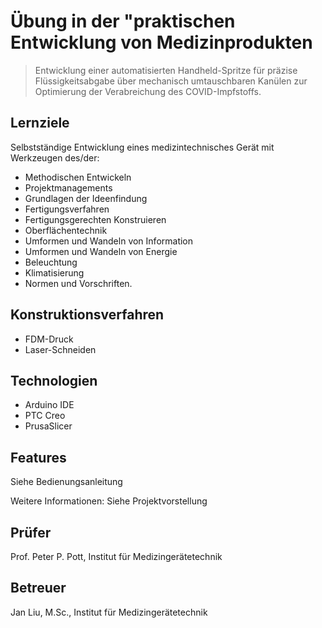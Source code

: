 # Übung in der "praktischen Entwicklung von Medizinprodukten
> Entwicklung einer automatisierten Handheld-Spritze für präzise Flüssigkeitsabgabe über mechanisch umtauschbaren Kanülen zur Optimierung der Verabreichung des COVID-Impfstoffs.

## Lernziele
Selbstständige Entwicklung eines medizintechnisches Gerät mit Werkzeugen des/der:
* Methodischen Entwickeln
* Projektmanagements
* Grundlagen der Ideenfindung
* Fertigungsverfahren
* Fertigungsgerechten Konstruieren
* Oberflächentechnik
* Umformen und Wandeln von Information
* Umformen und Wandeln von Energie
* Beleuchtung
* Klimatisierung
* Normen und Vorschriften.

## Konstruktionsverfahren
* FDM-Druck
* Laser-Schneiden

## Technologien
* Arduino IDE
* PTC Creo
* PrusaSlicer

## Features
Siehe Bedienungsanleitung

Weitere Informationen:
Siehe Projektvorstellung

## Prüfer
Prof. Peter P. Pott, Institut für Medizingerätetechnik

## Betreuer
Jan Liu, M.Sc., Institut für Medizingerätetechnik

